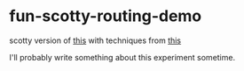 # fun-scotty-routing-demo

scotty version of [this](https://qiita.com/kimagure/items/bb9bd3e4ffe1bba4c214) with techniques from [this](https://qiita.com/kimagure/items/bb9bd3e4ffe1bba4c214)

I'll probably write something about this experiment sometime.
